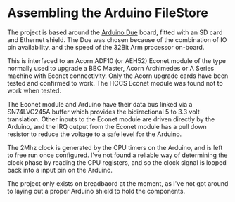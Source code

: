 # Assembling the Arduino FileStore
The project is based around the [Arduino Due](https://store.arduino.cc/arduino-due) board, fitted with an SD card and 
Ethernet shield. The Due was chosen because of the combination of IO pin availability, and the speed of the 32Bit Arm processor
on-board.

This is interfaced to an Acorn ADF10 (or AEH52) Econet module of the type normally used to upgrade a BBC Master, Acorn Archimedes or A Series machine with Econet connectivity. Only the Acorn upgrade cards have been tested and confirmed to work. The HCCS Econet module was found not to work when tested.

The Econet module and Arduino have their data bus linked via a SN74LVC245A buffer which provides the bidirectional 5 to 3.3 volt
translation. Other inputs to the Econet module are driven directly by the Arduino, and the IRQ output from the Econet module has 
a pull down resistor to reduce the voltage to a safe level for the Arduino. 

The 2Mhz clock is generated by the CPU timers on the Arduino, and is left to free run once configured. I've not found a reliable
way of determining the clock phase by reading the CPU registers, and so the clock signal is looped back into a input pin on the
Arduino.

The project only exists on breadbaord at the moment, as I've not got around to laying out a proper Arduino shield to hold the 
components.
